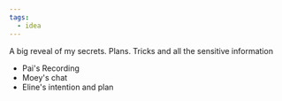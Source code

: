 ```yaml
---
tags:
  - idea
---
```

A big reveal of my secrets. Plans. Tricks and all the sensitive information

- Pai's Recording
- Moey's chat
- Eline's intention and plan